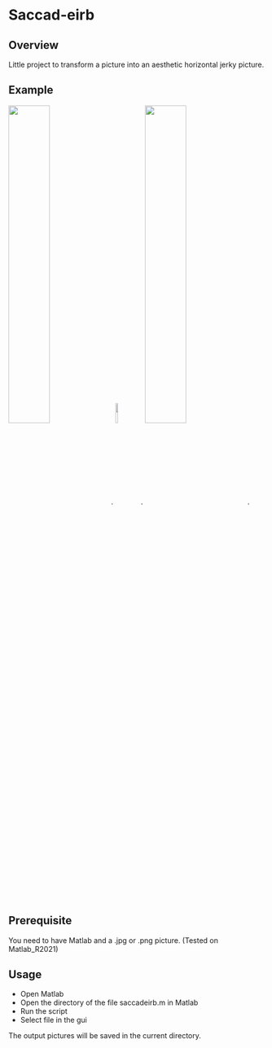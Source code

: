 # Saccad-eirb

## Overview

Little project to transform a picture into an aesthetic horizontal jerky picture.

## Example

<img src="https://user-images.githubusercontent.com/78763422/120115554-7ce29500-c184-11eb-9364-4efbc518e6ea.jpg" width="40%" valign="middle">.
<img src="https://user-images.githubusercontent.com/78763422/120115782-a3550000-c185-11eb-8f0c-3bf7333cce35.jpg" width="10%" valign="middle">.
<img src="https://user-images.githubusercontent.com/78763422/120115744-638e1880-c185-11eb-8eb1-3ba58c72ca50.png" width="40%" valign="middle">.

## Prerequisite

You need to have Matlab and a .jpg or .png picture. (Tested on Matlab_R2021)

## Usage
* Open Matlab
* Open the directory of the file saccadeirb.m in Matlab
* Run the script
* Select file in the gui

The output pictures will be saved in the current directory.



